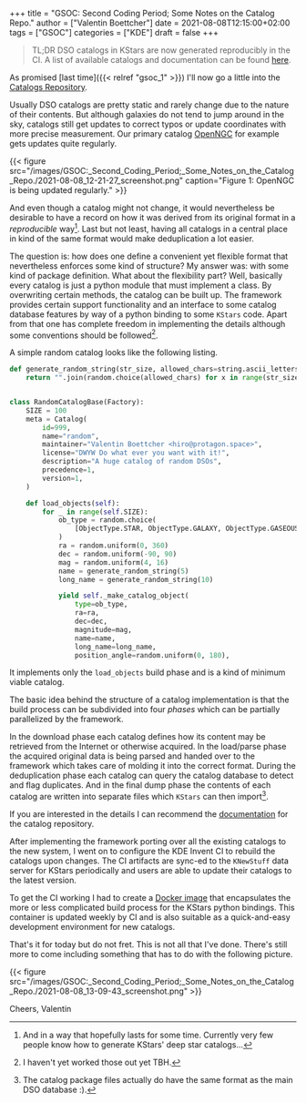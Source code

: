 +++
title = "GSOC: Second Coding Period; Some Notes on the Catalog Repo."
author = ["Valentin Boettcher"]
date = 2021-08-08T12:15:00+02:00
tags = ["GSOC"]
categories = ["KDE"]
draft = false
+++

> TL;DR DSO catalogs in KStars are now generated reproducibly in the
> CI. A list of available catalogs and documentation can be found [here](https://protagon.space/catalogs/pages/catalogs.html).

As promised [last time]({{< relref "gsoc_1" >}}) I'll now go a little into the [Catalogs
Repository](https://invent.kde.org/vboettcher/kstars-catalogs).

Usually DSO catalogs are pretty static and rarely change due to the
nature of their contents. But although galaxies do not tend to jump
around in the sky, catalogs still get updates to correct typos or
update coordinates with more precise measurement. Our primary catalog
[OpenNGC](https://github.com/mattiaverga/OpenNGC) for example gets updates quite regularly.

{{< figure src="/images/GSOC:_Second_Coding_Period;_Some_Notes_on_the_Catalog_Repo./2021-08-08_12-21-27_screenshot.png" caption="Figure 1: OpenNGC is being updated regularly." >}}

And even though a catalog might not change, it would nevertheless be
desirable to have a record on how it was derived from its original
format in a _reproducible_ way[^fn:1]. Last but not least, having all catalogs in a
central place in kind of the same format would make deduplication a
lot easier.

The question is: how does one define a convenient yet flexible format
that nevertheless enforces some kind of structure? My answer was: with
some kind of package definition. What about the flexibility part?
Well, basically every catalog is just a python module that must
implement a class. By overwriting certain methods, the catalog can be
built up. The framework provides certain support functionality and an
interface to some catalog database features by way of a python binding
to some `KStars` code. Apart from that one has complete freedom in
implementing the details although some conventions should be
followed[^fn:2].

A simple random catalog looks like the following listing.

```python
def generate_random_string(str_size, allowed_chars=string.ascii_letters):
    return "".join(random.choice(allowed_chars) for x in range(str_size))


class RandomCatalogBase(Factory):
    SIZE = 100
    meta = Catalog(
        id=999,
        name="random",
        maintainer="Valentin Boettcher <hiro@protagon.space>",
        license="DWYW Do what ever you want with it!",
        description="A huge catalog of random DSOs",
        precedence=1,
        version=1,
    )

    def load_objects(self):
        for _ in range(self.SIZE):
            ob_type = random.choice(
                [ObjectType.STAR, ObjectType.GALAXY, ObjectType.GASEOUS_NEBULA]
            )
            ra = random.uniform(0, 360)
            dec = random.uniform(-90, 90)
            mag = random.uniform(4, 16)
            name = generate_random_string(5)
            long_name = generate_random_string(10)

            yield self._make_catalog_object(
                type=ob_type,
                ra=ra,
                dec=dec,
                magnitude=mag,
                name=name,
                long_name=long_name,
                position_angle=random.uniform(0, 180),
```

It implements only the `load_objects` build phase and is a kind of
minimum viable catalog.

The basic idea behind the structure of a catalog implementation is
that the build process can be subdivided into four _phases_ which can
be partially parallelized by the framework.

In the download phase each catalog defines how its content may be
retrieved from the Internet or otherwise acquired. In the load/parse
phase the acquired original data is being parsed and handed over to
the framework which takes care of molding it into the correct
format. During the deduplication phase each catalog can query the
catalog database to detect and flag duplicates. And in the final dump
phase the contents of each catalog are written into separate files
which `KStars` can then import[^fn:3].

If you are interested in the details I can recommend the [documentation](https://protagon.space/catalogs/)
for the catalog repository.

After implementing the framework porting over all the existing
catalogs to the new system, I went on to configure the KDE Invent CI
to rebuild the catalogs upon changes. The CI artifacts are sync-ed to
the `KNewStuff` data server for KStars periodically and users are able
to update their catalogs to the latest version.

To get the CI working I had to create a [Docker image](https://invent.kde.org/vboettcher/python-kstars-docker) that encapsulates
the more or less complicated build process for the KStars python
bindings. This container is updated weekly by CI and is also suitable
as a quick-and-easy development environment for new catalogs.

That's it for today but do not fret. This is not all that I've
done. There's still more to come including something that has to do
with the following picture.

{{< figure src="/images/GSOC:_Second_Coding_Period;_Some_Notes_on_the_Catalog_Repo./2021-08-08_13-09-43_screenshot.png" >}}

Cheers,
Valentin

[^fn:1]: And in a way that hopefully lasts for some time. Currently very few people know how to generate KStars' deep star catalogs...
[^fn:2]: I haven't yet worked those out yet TBH.
[^fn:3]: The catalog package files actually do have the same format as the main DSO database :).